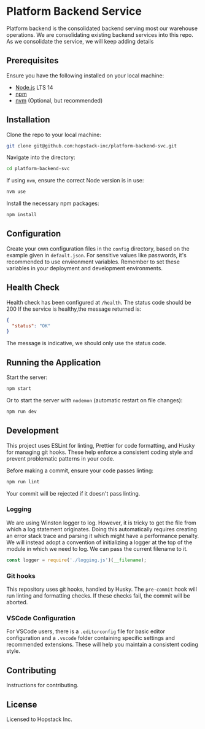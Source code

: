 # Platform Backend Service

Platform backend is the consolidated backend serving most our warehouse operations. We are consolidating existing backend services into this repo. As we consolidate the service, we will keep adding details

## Prerequisites

Ensure you have the following installed on your local machine:

- [Node.js](https://nodejs.org/) LTS 14
- [npm](https://www.npmjs.com/)
- [nvm](https://github.com/nvm-sh/nvm) (Optional, but recommended)

## Installation

Clone the repo to your local machine:

```bash
git clone git@github.com:hopstack-inc/platform-backend-svc.git
```

Navigate into the directory:

```bash
cd platform-backend-svc
```

If using `nvm`, ensure the correct Node version is in use:

```bash
nvm use
```

Install the necessary npm packages:

```bash
npm install
```

## Configuration

Create your own configuration files in the `config` directory, based on the example given in `default.json`. For sensitive values like passwords, it's recommended to use environment variables. Remember to set these variables in your deployment and development environments.

## Health Check

Health check has been configured at `/health`. The status code should be 200
If the service is healthy,the message returned is:

```json
{
  "status": "OK"
}
```

The message is indicative, we should only use the status code.

## Running the Application

Start the server:

```bash
npm start
```

Or to start the server with `nodemon` (automatic restart on file changes):

```bash
npm run dev
```

## Development

This project uses ESLint for linting, Prettier for code formatting, and Husky for managing git hooks. These help enforce a consistent coding style and prevent problematic patterns in your code.

Before making a commit, ensure your code passes linting:

```bash
npm run lint
```

Your commit will be rejected if it doesn't pass linting.

### Logging

We are using Winston logger to log. However, it is tricky to get the file from which a log statement originates. Doing this automatically requires creating an error stack trace and parsing it which might have a performance penalty. We will instead adopt a convention of initializing a logger at the top of the module in which we need to log. We can pass the current filename to it.

```javascript
const logger = require('./logging.js')(__filename);
```

### Git hooks

This repository uses git hooks, handled by Husky. The `pre-commit` hook will run linting and formatting checks. If these checks fail, the commit will be aborted.

### VSCode Configuration

For VSCode users, there is a `.editorconfig` file for basic editor configuration and a `.vscode` folder containing specific settings and recommended extensions. These will help you maintain a consistent coding style.

## Contributing

Instructions for contributing.

## License

Licensed to Hopstack Inc.
